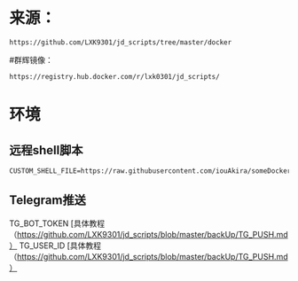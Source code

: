 # 来源：
````
https://github.com/LXK9301/jd_scripts/tree/master/docker
````


#群辉镜像：
````
https://registry.hub.docker.com/r/lxk0301/jd_scripts/
````


# 环境
## 远程shell脚本
````
CUSTOM_SHELL_FILE=https://raw.githubusercontent.com/iouAkira/someDockerfile/master/jd_scripts/shell_script_mod.sh
````

## Telegram推送
TG_BOT_TOKEN   [具体教程（https://github.com/LXK9301/jd_scripts/blob/master/backUp/TG_PUSH.md）
TG_USER_ID     [具体教程（https://github.com/LXK9301/jd_scripts/blob/master/backUp/TG_PUSH.md）

